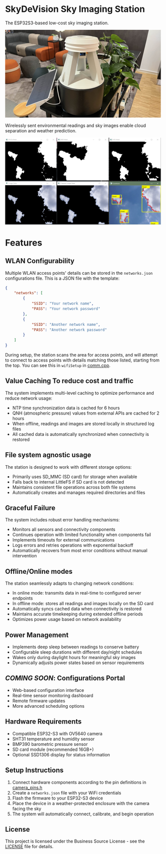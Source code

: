 # SkyDeVision Sky Imaging Station

The ESP32S3-based low-cost sky imaging station.

![Prototype](/images/station_prototype_modern.jpg)

Wirelessly sent environmental readings and sky images enable cloud separation and weather prediction.

![Cloud detection](/images/cloud_detection_result01.png)

# Features

## WLAN Configurability

Multiple WLAN access points' details can be stored in the `networks.json` configurations file. This is a JSON file with the template:

```json
{
    "networks": [
        {
            "SSID": "Your network name",
            "PASS": "Your network password"
        },
        {
            "SSID": "Another network name",
            "PASS": "Another network password"
        }
    ]
}
```

During setup, the station scans the area for access points, and will attempt to connect to access points with details matching those listed, starting from the top. You can see this in `wifiSetup` in [comm.cpp](/comm.cpp).

## Value Caching To reduce cost and traffic

The system implements multi-level caching to optimize performance and reduce network usage:

- NTP time synchronization data is cached for 6 hours
- QNH (atmospheric pressure) values from external APIs are cached for 2 hours
- When offline, readings and images are stored locally in structured log files
- All cached data is automatically synchronized when connectivity is restored

## File system agnostic usage

The station is designed to work with different storage options:

- Primarily uses SD_MMC (SD card) for storage when available
- Falls back to internal LittleFS if SD card is not detected
- Maintains consistent file operations across both file systems
- Automatically creates and manages required directories and files

## Graceful Failure

The system includes robust error handling mechanisms:

- Monitors all sensors and connectivity components
- Continues operation with limited functionality when components fail
- Implements timeouts for external communications
- Logs errors and retries operations with exponential backoff
- Automatically recovers from most error conditions without manual intervention

## Offline/Online modes

The station seamlessly adapts to changing network conditions:

- In online mode: transmits data in real-time to configured server endpoints
- In offline mode: stores all readings and images locally on the SD card
- Automatically syncs cached data when connectivity is restored
- Maintains accurate timekeeping during extended offline periods
- Optimizes power usage based on network availability

## Power Management

- Implements deep sleep between readings to conserve battery
- Configurable sleep durations with different day/night schedules
- Wakes only during daylight hours for meaningful sky images
- Dynamically adjusts power states based on sensor requirements

## *COMING SOON*: Configurations Portal
- Web-based configuration interface
- Real-time sensor monitoring dashboard
- Remote firmware updates
- More advanced scheduling options

## Hardware Requirements

- Compatible ESP32-S3 with OV5640 camera
- SHT31 temperature and humidity sensor
- BMP390 barometric pressure sensor
- SD card module (recommended 16GB+)
- Optional SSD1306 display for status information

## Setup Instructions

1. Connect hardware components according to the pin definitions in [camera_pins.h](/camera_pins.h)
2. Create a `networks.json` file with your WiFi credentials
3. Flash the firmware to your ESP32-S3 device
4. Place the device in a weather-protected enclosure with the camera facing the sky
5. The system will automatically connect, calibrate, and begin operation

## License

This project is licensed under the Business Source License - see the [LICENSE](/LICENSE) file for details.